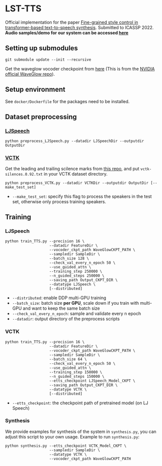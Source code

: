 # LST-TTS
Official implementation for the paper [Fine-grained style control in transformer-based text-to-speech synthesis](...).
Submitted to ICASSP 2022.
**Audio samples/demo for our system can be accessed [here](https://b04901014.github.io/FG-transformer-TTS/)**

## Setting up submodules
```
git submodule update --init --recursive
```
Get the waveglow vocoder checkpoint from [here](https://drive.google.com/open?id=1rpK8CzAAirq9sWZhe9nlfvxMF1dRgFbF) (This is from the [NVIDIA official WaveGlow repo](https://github.com/NVIDIA/waveglow)).

## Setup environment
See `docker/Dockerfile` for the packages need to be installed.

## Dataset preprocessing
### [LJSpeech](https://keithito.com/LJ-Speech-Dataset/)
```
python preprocess_LJSpeech.py --datadir LJSpeechDir --outputdir OutputDir
```
### [VCTK](https://datashare.ed.ac.uk/handle/10283/3443)
Get the leading and trailing scilence marks from [this repo](https://github.com/nii-yamagishilab/vctk-silence-labels), and put `vctk-silences.0.92.txt` in your VCTK dataset directory.
```
python preprocess_VCTK.py --datadir VCTKDir --outputdir OutputDir [--make_test_set]
```
 - `--make_test_set`: specify this flag to process the speakers in the test set, otherwise only process training speakers.
## Training
### LJSpeech
```
python train_TTS.py --precision 16 \
                    --datadir FeatureDir \
                    --vocoder_ckpt_path WaveGlowCKPT_PATH \
                    --sampledir SampleDir \
                    --batch_size 128 \
                    --check_val_every_n_epoch 50 \
                    --use_guided_attn \
                    --training_step 250000 \
                    --n_guided_steps 250000 \
                    --saving_path Output_CKPT_DIR \
                    --datatype LJSpeech \
                    [--distributed]
```
 - `--distributed`: enable DDP multi-GPU training
 - `--batch_size`: batch size **per GPU**, scale down if you train with multi-GPU and want to keep the same batch size
 - `--check_val_every_n_epoch`: sample and validate every n epoch
 - `--datadir`: output directory of the preprocess scripts
### VCTK
```
python train_TTS.py --precision 16 \
                    --datadir FeatureDir \
                    --vocoder_ckpt_path WaveGlowCKPT_PATH \
                    --sampledir SampleDir \
                    --batch_size 64 \
                    --check_val_every_n_epoch 50 \
                    --use_guided_attn \
                    --training_step 150000 \
                    --n_guided_steps 150000 \
                    --etts_checkpoint LJSpeech_Model_CKPT \
                    --saving_path Output_CKPT_DIR \
                    --datatype VCTK \
                    [--distributed]
```
 - `--etts_checkpoint`: the checkpoint path of pretrained model (on LJ Speech)

### Synthesis
We provide examples for synthesis of the system in `synthesis.py`, you can adjust this script to your own usage.
Example to run `synthesis.py`:
```
python synthesis.py --etts_checkpoint VCTK_Model_CKPT \
                    --sampledir SampleDir \
                    --datatype VCTK \
                    --vocoder_ckpt_path WaveGlowCKPT_PATH
```

